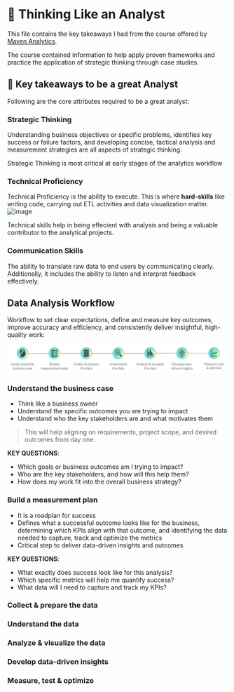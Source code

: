 # 💭 Thinking Like an Analyst

This file contains the key takeaways I had from the course offered by [Maven Analytics](https://www.mavenanalytics.io/course/thinking-like-an-analyst).

The course contained information to help apply proven frameworks and practice the application of strategic thinking through case studies.

## 📌 Key takeaways to be a great Analyst

Following are the core attributes required to be a great analyst:

### Strategic Thinking

Understanding business objectives or specific problems, identifies key success or failure factors, and developing concise, tactical analysis and measurement strategies are all aspects of strategic thinking.

Strategic Thinking is most critical at early stages of the analytics workflow


### Technical Proficiency

Technical Proficiency is the ability to execute. This is where **hard-skills** like writing code, carrying out ETL activities and data visualization matter.
![image](https://user-images.githubusercontent.com/103615594/175794790-2131bef6-a01c-4174-8242-912b0ac9750f.jpeg)

Technical skills help in being effecient with analysis and being a valuable contributor to the analytical projects.

### Communication Skills

The ability to translate raw data to end users by communicating clearly. Additionally, it includes the ability to listen and interpret feedback effectively. 

## Data Analysis Workflow

Workflow to set clear expectations, define and measure key outcomes, improve accuracy and efficiency, and consistently deliver insightful, high-quality work:

![](Data_Analysis_Workflow.jpeg)

### Understand the business case

- Think like a business owner
- Understand the specific outcomes you are trying to impact
- Understand who the key stakeholders are and what motivates them

> This will help aligning on requirements, project scope, and desired outcomes from day one.

**KEY QUESTIONS**:

- Which goals or business outcomes am I trying to impact?
- Who are the key stakeholders, and how will this help them?
- How does my work fit into the overall business strategy?

### Build a measurement plan

- It is a roadplan for success
- Defines what a successful outcome looks like for the business, determining which KPIs align with that outcome, and identifying the data needed to capture, track and optimize the metrics
- Critical step to deliver data-driven insights and outcomes

**KEY QUESTIONS**:

- What exactly does success look like for this analysis?
- Which specific metrics will help me quantify success?
- What data will I need to capture and track my KPIs?

### Collect & prepare the data


### Understand the data


### Analyze & visualize the data


### Develop data-driven insights


### Measure, test & optimize
